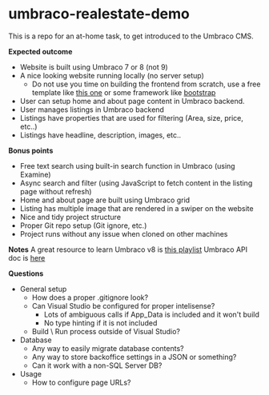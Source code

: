 # umbraco-realestate-demo

This is a repo for an at-home task, to get introduced to the Umbraco CMS.

**Expected outcome**
- Website is built using Umbraco 7 or 8  (not 9)
- A nice looking website running locally (no server setup)
  - Do not use you time on building the  frontend from scratch, use a free template like [this one](https://www.free-css.com/free-css-templates/page253/estateagency) or some framework like [bootstrap](https://getbootstrap.com/)
- User can setup home and about page content in Umbraco backend.
- User manages listings in Umbraco backend
- Listings have properties that are used for filtering (Area, size, price, etc..)
- Listings have headline, description, images, etc..

**Bonus points**
- Free text search using built-in search function in Umbraco (using Examine)
- Async search and filter (using JavaScript to fetch content in the listing page without refresh)
- Home and about page are built using Umbraco grid
- Listing has multiple image that are rendered in a swiper on the website
- Nice and tidy project structure
- Proper Git repo setup (Git ignore, etc.)
- Project runs without any issue when cloned on other machines

**Notes**
A great resource to learn Umbraco v8 is [this playlist](https://www.youtube.com/playlist?list=PL90L_HquhD-_N2mO8kYzhZL15sh1lyxVK)
Umbraco API doc is [here](https://our.umbraco.com/apidocs/v8/csharp/api/Umbraco.Core.Models.html)

**Questions**
- General setup
  - How does a proper .gitignore look?
  - Can Visual Studio be configured for proper intelisense?
	- Lots of ambiguous calls if App_Data is included and it won't build
	- No type hinting if it is not included
  - Build \ Run process outside of Visual Studio?
- Database
  - Any way to easily migrate database contents?
  - Any way to store backoffice settings in a JSON or something?
  - Can it work with a non-SQL Server DB?
- Usage
  - How to configure page URLs?
